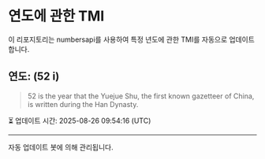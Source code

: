 
# 연도에 관한 TMI

이 리포지토리는 numbersapi를 사용하여 특정 년도에 관한 TMI를 자동으로 업데이트합니다.

## 연도: (52 i)
> 52 is the year that the Yuejue Shu, the first known gazetteer of China, is written during the Han Dynasty.

⏳ 업데이트 시간: 2025-08-26 09:54:16 (UTC)

---
자동 업데이트 봇에 의해 관리됩니다.
